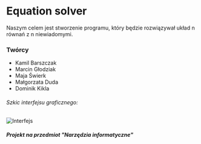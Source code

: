 # Equation solver

Naszym celem jest stworzenie programu, który będzie rozwiązywał układ n równań z n niewiadomymi. 

### Twórcy
* Kamil Barszczak
* Marcin Głodziak
* Maja   Świerk
* Małgorzata Duda
* Dominik Kikla


###### _Szkic interfejsu graficznego_:
![Interfejs][zdjecie]





##### _Projekt na przedmiot "Narzędzia informatyczne"_

[zdjecie]: https://github.com/AGH-Narzedzia-Informatyczne/Equation-solver/blob/zdjecie/Kalkulator.png
